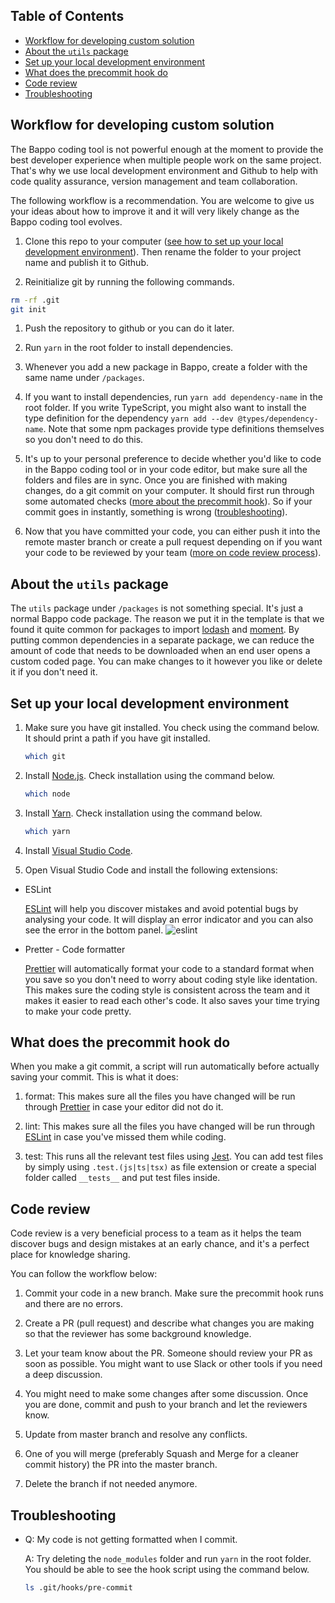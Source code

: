 ## Table of Contents

<!-- START doctoc generated TOC please keep comment here to allow auto update -->
<!-- DON'T EDIT THIS SECTION, INSTEAD RE-RUN doctoc TO UPDATE -->

- [Workflow for developing custom solution](#workflow-for-developing-custom-solution)
- [About the `utils` package](#about-the-utils-package)
- [Set up your local development environment](#set-up-your-local-development-environment)
- [What does the precommit hook do](#what-does-the-precommit-hook-do)
- [Code review](#code-review)
- [Troubleshooting](#troubleshooting)

<!-- END doctoc generated TOC please keep comment here to allow auto update -->

## Workflow for developing custom solution

The Bappo coding tool is not powerful enough at the moment to provide the best developer experience when multiple people work on the same project. That's why we use local development environment and Github to help with code quality assurance, version management and team collaboration.

The following workflow is a recommendation. You are welcome to give us your ideas about how to improve it and it will very likely change as the Bappo coding tool evolves.

1. Clone this repo to your computer ([see how to set up your local development environment](#set-up-your-local-development-environment)). Then rename the folder to your project name and publish it to Github.

1. Reinitialize git by running the following commands.
```sh
rm -rf .git
git init
```

1. Push the repository to github or you can do it later.

1. Run `yarn` in the root folder to install dependencies.

1. Whenever you add a new package in Bappo, create a folder with the same name under `/packages`.

1. If you want to install dependencies, run `yarn add dependency-name` in the root folder. If you write TypeScript, you might also want to install the type definition for the dependency `yarn add --dev @types/dependency-name`. Note that some npm packages provide type definitions themselves so you don't need to do this.

1. It's up to your personal preference to decide whether you'd like to code in the Bappo coding tool or in your code editor, but make sure all the folders and files are in sync. Once you are finished with making changes, do a git commit on your computer. It should first run through some automated checks ([more about the precommit hook](#what-does-the-precommit-hook-do)). So if your commit goes in instantly, something is wrong ([troubleshooting](#troubleshooting)).

1. Now that you have committed your code, you can either push it into the remote master branch or create a pull request depending on if you want your code to be reviewed by your team ([more on code review process](#code-review)).

## About the `utils` package

The `utils` package under `/packages` is not something special. It's just a normal Bappo code package. The reason we put it in the template is that we found it quite common for packages to import [lodash](https://lodash.com/) and [moment](https://momentjs.com/). By putting common dependencies in a separate package, we can reduce the amount of code that needs to be downloaded when an end user opens a custom coded page. You can make changes to it however you like or delete it if you don't need it.

## Set up your local development environment

1. Make sure you have git installed. You check using the command below. It should print a path if you have git installed.

   ```sh
   which git
   ```

1. Install [Node.js](https://nodejs.org/en/). Check installation using the command below.

   ```sh
   which node
   ```

1. Install [Yarn](https://classic.yarnpkg.com/en/docs/install/#mac-stable). Check installation using the command below.

   ```sh
   which yarn
   ```

1. Install [Visual Studio Code](https://code.visualstudio.com/).

1. Open Visual Studio Code and install the following extensions:

- ESLint

  [ESLint](https://eslint.org/) will help you discover mistakes and avoid potential bugs by analysing your code. It will display an error indicator and you can also see the error in the bottom panel.
  ![eslint](https://user-images.githubusercontent.com/10165956/90354159-bc277580-e08b-11ea-848b-0858b5355260.png)

- Pretter - Code formatter

  [Prettier](https://prettier.io/) will automatically format your code to a standard format when you save so you don't need to worry about coding style like identation. This makes sure the coding style is consistent across the team and it makes it easier to read each other's code. It also saves your time trying to make your code pretty.

## What does the precommit hook do

When you make a git commit, a script will run automatically before actually saving your commit. This is what it does:

1. format: This makes sure all the files you have changed will be run through [Prettier](https://prettier.io/) in case your editor did not do it.

1. lint: This makes sure all the files you have changed will be run through [ESLint](https://eslint.org/) in case you've missed them while coding.

1. test: This runs all the relevant test files using [Jest](https://jestjs.io/docs/en/25.x/getting-started). You can add test files by simply using `.test.(js|ts|tsx)` as file extension or create a special folder called `__tests__` and put test files inside.

## Code review

Code review is a very beneficial process to a team as it helps the team discover bugs and design mistakes at an early chance, and it's a perfect place for knowledge sharing.

You can follow the workflow below:

1. Commit your code in a new branch. Make sure the precommit hook runs and there are no errors.

1. Create a PR (pull request) and describe what changes you are making so that the reviewer has some background knowledge.

1. Let your team know about the PR. Someone should review your PR as soon as possible. You might want to use Slack or other tools if you need a deep discussion.

1. You might need to make some changes after some discussion. Once you are done, commit and push to your branch and let the reviewers know.

1. Update from master branch and resolve any conflicts.

1. One of you will merge (preferably Squash and Merge for a cleaner commit history) the PR into the master branch.

1. Delete the branch if not needed anymore.

## Troubleshooting

- Q: My code is not getting formatted when I commit.

  A: Try deleting the `node_modules` folder and run `yarn` in the root folder. You should be able to see the hook script using the command below.

  ```sh
  ls .git/hooks/pre-commit
  ```
